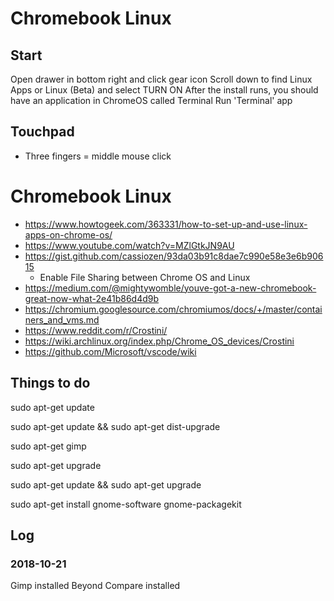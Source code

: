 # Chromebook Linux

## Start

Open drawer in bottom right and click gear icon
Scroll down to find Linux Apps or Linux (Beta) and select TURN ON
After the install runs, you should have an application in ChromeOS called Terminal
Run 'Terminal' app


## Touchpad

* Three fingers = middle mouse click


# Chromebook Linux

* https://www.howtogeek.com/363331/how-to-set-up-and-use-linux-apps-on-chrome-os/
* https://www.youtube.com/watch?v=MZlGtkJN9AU
* https://gist.github.com/cassiozen/93da03b91c8dae7c990e58e3e6b90615
	* Enable File Sharing between Chrome OS and Linux
* https://medium.com/@mightywomble/youve-got-a-new-chromebook-great-now-what-2e41b86d4d9b
* https://chromium.googlesource.com/chromiumos/docs/+/master/containers_and_vms.md
* https://www.reddit.com/r/Crostini/
* https://wiki.archlinux.org/index.php/Chrome_OS_devices/Crostini
* https://github.com/Microsoft/vscode/wiki

## Things to do

sudo apt-get update

sudo apt-get update && sudo apt-get dist-upgrade

sudo apt-get gimp

sudo apt-get upgrade

sudo apt-get update && sudo apt-get upgrade

sudo apt-get install gnome-software gnome-packagekit


## Log

### 2018-10-21

Gimp installed
Beyond Compare installed
